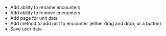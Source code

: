 - Add ability to rename encounters
- Add ability to remove encounters
- Add page for unit data
- Add method to add unit to encounter (either drag and drop, or a button)
- Save user data
